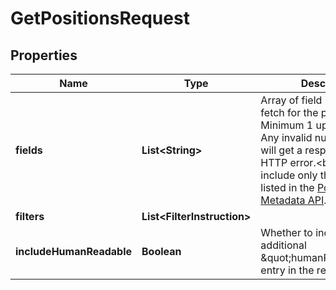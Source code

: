 

# GetPositionsRequest


## Properties

| Name | Type | Description | Notes |
|------------ | ------------- | ------------- | -------------|
|**fields** | **List&lt;String&gt;** | Array of field ids (paths) to fetch for the positions.&lt;br /&gt; Minimum 1 up to 50 fields. Any invalid number of fields will get a response of 400 HTTP error.&lt;br /&gt; You can include only the field ids listed in the [Positions Fields Metadata API](https://apidocs.hibob.com/reference/get_metadata-objects-position). |  |
|**filters** | **List&lt;FilterInstruction&gt;** |  |  |
|**includeHumanReadable** | **Boolean** | Whether to include the additional \&quot;humanReadable\&quot; entry in the response. |  [optional] |



